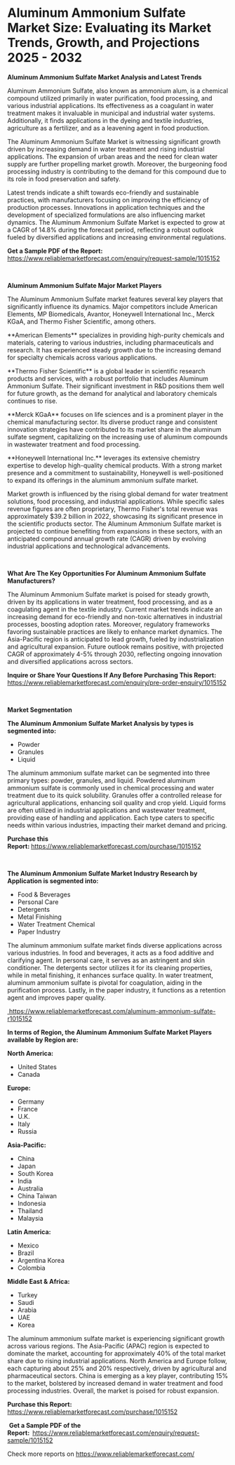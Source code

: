 <p><h1>Aluminum Ammonium Sulfate Market Size: Evaluating its Market Trends, Growth, and Projections 2025 - 2032</h1></p><p><strong>Aluminum Ammonium Sulfate Market Analysis and Latest Trends</strong></p>
<p><p>Aluminum Ammonium Sulfate, also known as ammonium alum, is a chemical compound utilized primarily in water purification, food processing, and various industrial applications. Its effectiveness as a coagulant in water treatment makes it invaluable in municipal and industrial water systems. Additionally, it finds applications in the dyeing and textile industries, agriculture as a fertilizer, and as a leavening agent in food production. </p><p>The Aluminum Ammonium Sulfate Market is witnessing significant growth driven by increasing demand in water treatment and rising industrial applications. The expansion of urban areas and the need for clean water supply are further propelling market growth. Moreover, the burgeoning food processing industry is contributing to the demand for this compound due to its role in food preservation and safety. </p><p>Latest trends indicate a shift towards eco-friendly and sustainable practices, with manufacturers focusing on improving the efficiency of production processes. Innovations in application techniques and the development of specialized formulations are also influencing market dynamics. The Aluminum Ammonium Sulfate Market is expected to grow at a CAGR of 14.8% during the forecast period, reflecting a robust outlook fueled by diversified applications and increasing environmental regulations.</p></p>
<p><strong>Get a Sample PDF of the Report:&nbsp;</strong> <a href="https://www.reliablemarketforecast.com/enquiry/request-sample/1015152?utm_campaign=2929&utm_medium=2&utm_source=Github&utm_content=ia&utm_term=06032025&utm_id=aluminum-ammonium-sulfate">https://www.reliablemarketforecast.com/enquiry/request-sample/1015152</a></p>
<p>&nbsp;</p>
<p><strong>Aluminum Ammonium Sulfate Major Market Players</strong></p>
<p><p>The Aluminum Ammonium Sulfate market features several key players that significantly influence its dynamics. Major competitors include American Elements, MP Biomedicals, Avantor, Honeywell International Inc., Merck KGaA, and Thermo Fisher Scientific, among others.</p><p>**American Elements** specializes in providing high-purity chemicals and materials, catering to various industries, including pharmaceuticals and research. It has experienced steady growth due to the increasing demand for specialty chemicals across various applications.</p><p>**Thermo Fisher Scientific** is a global leader in scientific research products and services, with a robust portfolio that includes Aluminum Ammonium Sulfate. Their significant investment in R&D positions them well for future growth, as the demand for analytical and laboratory chemicals continues to rise.</p><p>**Merck KGaA** focuses on life sciences and is a prominent player in the chemical manufacturing sector. Its diverse product range and consistent innovation strategies have contributed to its market share in the aluminum sulfate segment, capitalizing on the increasing use of aluminum compounds in wastewater treatment and food processing.</p><p>**Honeywell International Inc.** leverages its extensive chemistry expertise to develop high-quality chemical products. With a strong market presence and a commitment to sustainability, Honeywell is well-positioned to expand its offerings in the aluminum ammonium sulfate market.</p><p>Market growth is influenced by the rising global demand for water treatment solutions, food processing, and industrial applications. While specific sales revenue figures are often proprietary, Thermo Fisher's total revenue was approximately $39.2 billion in 2022, showcasing its significant presence in the scientific products sector. The Aluminum Ammonium Sulfate market is projected to continue benefiting from expansions in these sectors, with an anticipated compound annual growth rate (CAGR) driven by evolving industrial applications and technological advancements.</p></p>
<p>&nbsp;</p>
<p><strong>What Are The Key Opportunities For Aluminum Ammonium Sulfate Manufacturers?</strong></p>
<p><p>The Aluminum Ammonium Sulfate market is poised for steady growth, driven by its applications in water treatment, food processing, and as a coagulating agent in the textile industry. Current market trends indicate an increasing demand for eco-friendly and non-toxic alternatives in industrial processes, boosting adoption rates. Moreover, regulatory frameworks favoring sustainable practices are likely to enhance market dynamics. The Asia-Pacific region is anticipated to lead growth, fueled by industrialization and agricultural expansion. Future outlook remains positive, with projected CAGR of approximately 4-5% through 2030, reflecting ongoing innovation and diversified applications across sectors.</p></p>
<p><strong>Inquire or Share Your Questions If Any Before Purchasing This Report:</strong> <a href="https://www.reliablemarketforecast.com/enquiry/pre-order-enquiry/1015152?utm_campaign=2929&utm_medium=2&utm_source=Github&utm_content=ia&utm_term=06032025&utm_id=aluminum-ammonium-sulfate">https://www.reliablemarketforecast.com/enquiry/pre-order-enquiry/1015152</a></p>
<p>&nbsp;</p>
<p><strong>Market Segmentation</strong></p>
<p><strong>The Aluminum Ammonium Sulfate Market Analysis by types is segmented into:</strong></p>
<p><ul><li>Powder</li><li>Granules</li><li>Liquid</li></ul></p>
<p><p>The aluminum ammonium sulfate market can be segmented into three primary types: powder, granules, and liquid. Powdered aluminum ammonium sulfate is commonly used in chemical processing and water treatment due to its quick solubility. Granules offer a controlled release for agricultural applications, enhancing soil quality and crop yield. Liquid forms are often utilized in industrial applications and wastewater treatment, providing ease of handling and application. Each type caters to specific needs within various industries, impacting their market demand and pricing.</p></p>
<p><strong>Purchase this Report:&nbsp;</strong><a href="https://www.reliablemarketforecast.com/purchase/1015152?utm_campaign=2929&utm_medium=2&utm_source=Github&utm_content=ia&utm_term=06032025&utm_id=aluminum-ammonium-sulfate">https://www.reliablemarketforecast.com/purchase/1015152</a></p>
<p>&nbsp;</p>
<p><strong>The Aluminum Ammonium Sulfate Market Industry Research by Application is segmented into:</strong></p>
<p><ul><li>Food & Beverages</li><li>Personal Care</li><li>Detergents</li><li>Metal Finishing</li><li>Water Treatment Chemical</li><li>Paper Industry</li></ul></p>
<p><p>The aluminum ammonium sulfate market finds diverse applications across various industries. In food and beverages, it acts as a food additive and clarifying agent. In personal care, it serves as an astringent and skin conditioner. The detergents sector utilizes it for its cleaning properties, while in metal finishing, it enhances surface quality. In water treatment, aluminum ammonium sulfate is pivotal for coagulation, aiding in the purification process. Lastly, in the paper industry, it functions as a retention agent and improves paper quality.</p></p>
<p><a href="https://www.reliablemarketforecast.com/aluminum-ammonium-sulfate-r1015152?utm_campaign=2929&utm_medium=2&utm_source=Github&utm_content=ia&utm_term=06032025&utm_id=aluminum-ammonium-sulfate">&nbsp;https://www.reliablemarketforecast.com/aluminum-ammonium-sulfate-r1015152</a></p>
<p><strong>In terms of Region, the Aluminum Ammonium Sulfate Market Players available by Region are:</strong></p>
<p>
    <p> <strong> North America: </strong>
        <ul>
            <li>United States</li>
            <li>Canada</li>
        </ul>
        </p> 
    <p> <strong> Europe: </strong>
        <ul>
            <li>Germany</li>
            <li>France</li>
            <li>U.K.</li>
            <li>Italy</li>
            <li>Russia</li>
        </ul>
        </p> 
    <p> <strong> Asia-Pacific: </strong>
        <ul>
            <li>China</li>
            <li>Japan</li>
            <li>South Korea</li>
            <li>India</li>
            <li>Australia</li>
            <li>China Taiwan</li>
            <li>Indonesia</li>
            <li>Thailand</li>
            <li>Malaysia</li>
        </ul>
        </p> 
    <p> <strong> Latin America: </strong>
        <ul>
            <li>Mexico</li>
            <li>Brazil</li>
            <li>Argentina Korea</li>
            <li>Colombia</li>
        </ul>
        </p> 
    <p> <strong> Middle East & Africa: </strong>
        <ul>
            <li>Turkey</li>
            <li>Saudi</li>
            <li>Arabia</li>
            <li>UAE</li>
            <li>Korea</li>
        </ul>
    </p>
    </p>
<p><p>The aluminum ammonium sulfate market is experiencing significant growth across various regions. The Asia-Pacific (APAC) region is expected to dominate the market, accounting for approximately 40% of the total market share due to rising industrial applications. North America and Europe follow, each capturing about 25% and 20% respectively, driven by agricultural and pharmaceutical sectors. China is emerging as a key player, contributing 15% to the market, bolstered by increased demand in water treatment and food processing industries. Overall, the market is poised for robust expansion.</p></p>
<p><strong>Purchase this Report: </strong><a href="https://www.reliablemarketforecast.com/purchase/1015152?utm_campaign=2929&utm_medium=2&utm_source=Github&utm_content=ia&utm_term=06032025&utm_id=aluminum-ammonium-sulfate">https://www.reliablemarketforecast.com/purchase/1015152</a></p>
<p>&nbsp;<strong>Get a Sample PDF of the Report:&nbsp;&nbsp;</strong><a href="https://www.reliablemarketforecast.com/enquiry/request-sample/1015152?utm_campaign=2929&utm_medium=2&utm_source=Github&utm_content=ia&utm_term=06032025&utm_id=aluminum-ammonium-sulfate">https://www.reliablemarketforecast.com/enquiry/request-sample/1015152</a></p>
<p><strong></strong></p>
<p>Check more reports on <a href="https://www.reliablemarketforecast.com/?utm_campaign=2929&utm_medium=2&utm_source=Github&utm_content=ia&utm_term=06032025&utm_id=aluminum-ammonium-sulfate">https://www.reliablemarketforecast.com/</a></p>